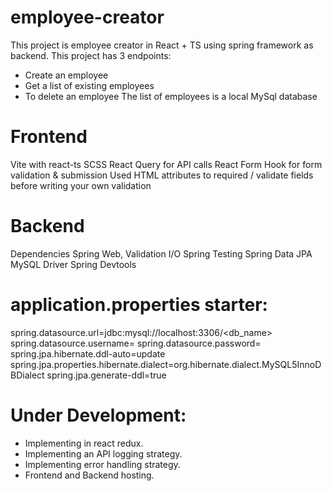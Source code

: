 # employee-creator
This project is employee creator in React + TS using spring framework as backend. 
This project has 3 endpoints:
  - Create an employee
  - Get a list of existing employees
  - To delete an employee
The list of employees is a local MySql database

# Frontend
Vite with react-ts
SCSS
React Query for API calls
React Form Hook for form validation & submission
Used HTML attributes to required / validate fields before writing your own validation

# Backend
  Dependencies
    Spring Web,
    Validation I/O
    Spring Testing
    Spring Data JPA
    MySQL Driver
    Spring Devtools
    
# application.properties starter:
spring.datasource.url=jdbc:mysql://localhost:3306/<db_name>
spring.datasource.username=<username>
spring.datasource.password=<Your Password>
spring.jpa.hibernate.ddl-auto=update
spring.jpa.properties.hibernate.dialect=org.hibernate.dialect.MySQL5InnoDBDialect
spring.jpa.generate-ddl=true


# Under Development:

- Implementing in react redux.
- Implementing an API logging strategy.
- Implementing error handling strategy.
- Frontend and Backend hosting.
